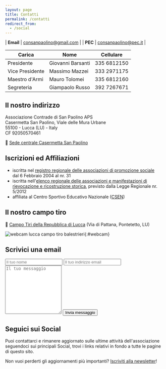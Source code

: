 ```yaml
---
layout: page
title: Contatti
permalink: /contatti
redirect_from:
  - /social
---
```


| **Email** | consanpaolino@gmail.com |
| **PEC**   | consanpaolino@pec.it    |

| Carica          | Nome              | Cellulare   |
| --------------- | ----------------- | ----------- |
| Presidente      | Giovanni Barsanti | 335 6812150 |
| Vice Presidente | Massimo Mazzei    | 333 2971175 |
| Maestro d'Armi  | Mauro Tolomei     | 335 6812160 |
| Segreteria      | Giampaolo Russo   | 392 7267671 |

## Il nostro indirizzo

Associazione Contrade di San Paolino APS<br/>
Casermetta San Paolino, Viale delle Mura Urbane<br/>
55100 - Lucca (LU) - Italy<br/>
CF 92050570461<br/>

🧭️ [Sede centrale Casermetta San Paolino](https://goo.gl/maps/ZLWQE3A6ExJgA9Da9)

## Iscrizioni ed Affiliazioni

* iscritta nel
  [registro regionale delle associazioni di promozione sociale](https://www.regione.toscana.it/terzosettore/i-registri-regionali)
  dal 6 Febbraio 2004 al nr. 31
* iscritta nell'[elenco regionale delle associazioni e manifestazioni di
  rievocazione e ricostruzione
  storica](https://www.regione.toscana.it/-/elenco-associazioni-e-manifestazioni),
  previsto dalla Legge Regionale nr. 5/2012
* affiliata al Centro Sportivo Educativo Nazionale ([CSEN](https://www.csen.it))

## Il nostro campo tiro

🧭️ [Campo Tiri della Repubblica di Lucca](https://goo.gl/maps/j7VtRqNSK9Eyjjmf7) (Via di Pattana, Pontetetto, LU)

![webcam lucca campo tiro balestrieri](https://consanpaolino.s3.fr-par.scw.cloud/campotiro.jpg){:#webcam}

## Scrivici una email

<form class="wj-contact" action="https://formspree.io/{{site.author.email}}" method="POST">
    <input type="text" name="name" placeholder="Il tuo nome">
    <input type="email" name="_replyto" placeholder="Il tuo indirizzo email">
    <textarea type="text" name="content" rows="10" placeholder="Il tuo messaggio"></textarea>
    <input type="hidden" name="_subject" value="Richiesta contatto sito">
    <input type="text" name="_gotcha" style="display:none">
    <input type="hidden" name="_language" value="it" />
    <input type="submit" value="Invia messaggio">
</form>

## Seguici sui Social

Puoi contattarci e rimanere aggiornato sulle ultime attività dell'associazione
seguendoci sui principali Social, trovi i links relativi in fondo a tutte le
pagine di questo sito.

Non vuoi perderti gli aggiornamenti più importanti? [Iscriviti alla newsletter](/newsletter)!
